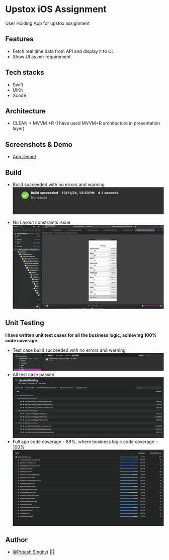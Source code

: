 # Upstox iOS Assignment

User Holding App for upstox assignment

## Features

- Fetch real time data from API and display it to UI.
- Show UI as per requirement

## Tech stacks

- Swift
- UIKit
- Xcode

## Architecture
- CLEAN + MVVM +R (I have used MVVM+R architecture in presentation layer)


## Screenshots & Demo

- [App Demo!](https://github.com/narpat22/Upstox-Assignment/blob/main/Media/demo.mp4)

## Build
- Build succeeded with no errors and warning
![build](https://github.com/narpat22/Upstox-Assignment/blob/main/Media/build.png)

- No Layout constraints issue
![layout](https://github.com/narpat22/Upstox-Assignment/blob/main/Media/no-layout-warnings.png)

## Unit Testing
**I have written unit test cases for all the business logic, achieving 100% code coverage.**

- Test case build succeeded with no errors and warning
![build](https://github.com/narpat22/Upstox-Assignment/blob/main/Media/test%20build.png)
- All test case passed
![test case](https://github.com/narpat22/Upstox-Assignment/blob/main/Media/test%20report.png)
- Full app code coverage - 89%, where business logic code coverage - 100%
![code coverage](https://github.com/narpat22/Upstox-Assignment/blob/main/Media/test%20case%20report.png)

## Author

- [@Pritesh Singhvi](https://github.com/narpat22) 🙋‍♂️